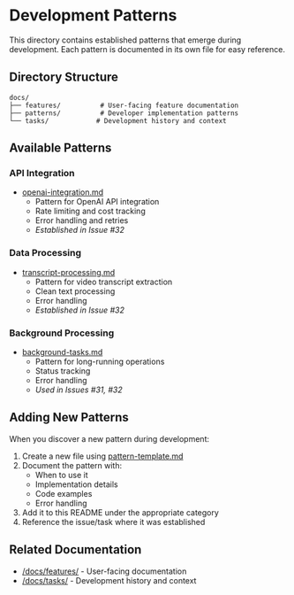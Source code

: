 # Development Patterns

This directory contains established patterns that emerge during development. Each pattern is documented in its own file for easy reference.

## Directory Structure
```
docs/
├── features/          # User-facing feature documentation
├── patterns/          # Developer implementation patterns
└── tasks/            # Development history and context
```

## Available Patterns

### API Integration
- [openai-integration.md](./openai-integration.md)
  - Pattern for OpenAI API integration
  - Rate limiting and cost tracking
  - Error handling and retries
  - *Established in Issue #32*

### Data Processing
- [transcript-processing.md](./transcript-processing.md)
  - Pattern for video transcript extraction
  - Clean text processing
  - Error handling
  - *Established in Issue #32*

### Background Processing
- [background-tasks.md](./background-tasks.md)
  - Pattern for long-running operations
  - Status tracking
  - Error handling
  - *Used in Issues #31, #32*

## Adding New Patterns

When you discover a new pattern during development:

1. Create a new file using [pattern-template.md](./pattern-template.md)
2. Document the pattern with:
   - When to use it
   - Implementation details
   - Code examples
   - Error handling
3. Add it to this README under the appropriate category
4. Reference the issue/task where it was established

## Related Documentation

- [/docs/features/](../features/) - User-facing documentation
- [/docs/tasks/](../tasks/) - Development history and context